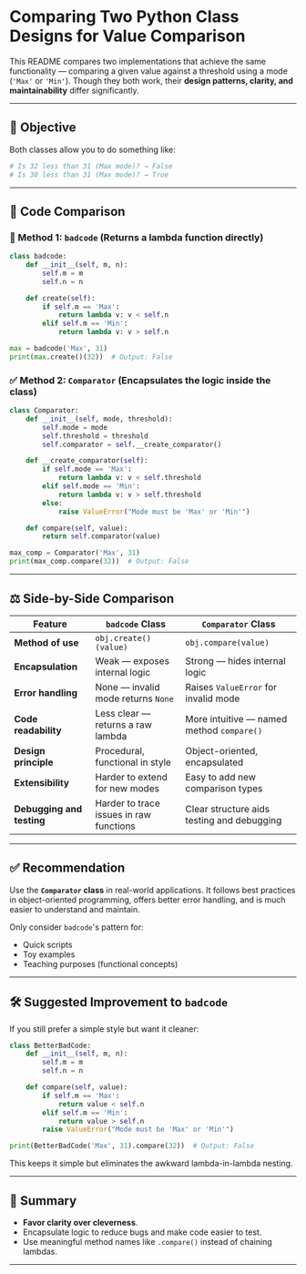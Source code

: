 
# Comparing Two Python Class Designs for Value Comparison

This README compares two implementations that achieve the same functionality — comparing a given value against a threshold using a mode (`'Max'` or `'Min'`). Though they both work, their **design patterns, clarity, and maintainability** differ significantly.

---

## 📌 Objective

Both classes allow you to do something like:

```python
# Is 32 less than 31 (Max mode)? → False
# Is 30 less than 31 (Max mode)? → True
```

---

## 🔎 Code Comparison

### 🧱 Method 1: `badcode` (Returns a lambda function directly)

```python
class badcode:
    def __init__(self, m, n):
        self.m = m
        self.n = n

    def create(self):
        if self.m == 'Max':
            return lambda v: v < self.n
        elif self.m == 'Min':
            return lambda v: v > self.n

max = badcode('Max', 31)
print(max.create()(32))  # Output: False
```

### ✅ Method 2: `Comparator` (Encapsulates the logic inside the class)

```python
class Comparator:
    def __init__(self, mode, threshold):
        self.mode = mode
        self.threshold = threshold
        self.comparator = self.__create_comparator()

    def __create_comparator(self):
        if self.mode == 'Max':
            return lambda v: v < self.threshold
        elif self.mode == 'Min':
            return lambda v: v > self.threshold
        else:
            raise ValueError("Mode must be 'Max' or 'Min'")

    def compare(self, value):
        return self.comparator(value)

max_comp = Comparator('Max', 31)
print(max_comp.compare(32))  # Output: False
```

---

## ⚖️ Side-by-Side Comparison

| Feature                     | `badcode` Class                          | `Comparator` Class                       |
|----------------------------|------------------------------------------|------------------------------------------|
| **Method of use**          | `obj.create()(value)`                    | `obj.compare(value)`                     |
| **Encapsulation**          | Weak — exposes internal logic            | Strong — hides internal logic            |
| **Error handling**         | None — invalid mode returns `None`       | Raises `ValueError` for invalid mode     |
| **Code readability**       | Less clear — returns a raw lambda        | More intuitive — named method `compare()`|
| **Design principle**       | Procedural, functional in style          | Object-oriented, encapsulated            |
| **Extensibility**          | Harder to extend for new modes           | Easy to add new comparison types         |
| **Debugging and testing**  | Harder to trace issues in raw functions  | Clear structure aids testing and debugging|

---

## ✅ Recommendation

Use the **`Comparator` class** in real-world applications. It follows best practices in object-oriented programming, offers better error handling, and is much easier to understand and maintain.

Only consider `badcode`'s pattern for:
- Quick scripts
- Toy examples
- Teaching purposes (functional concepts)

---

## 🛠️ Suggested Improvement to `badcode`

If you still prefer a simple style but want it cleaner:

```python
class BetterBadCode:
    def __init__(self, m, n):
        self.m = m
        self.n = n

    def compare(self, value):
        if self.m == 'Max':
            return value < self.n
        elif self.m == 'Min':
            return value > self.n
        raise ValueError("Mode must be 'Max' or 'Min'")

print(BetterBadCode('Max', 31).compare(32))  # Output: False
```

This keeps it simple but eliminates the awkward lambda-in-lambda nesting.

---

## 🧠 Summary

- **Favor clarity over cleverness**.
- Encapsulate logic to reduce bugs and make code easier to test.
- Use meaningful method names like `.compare()` instead of chaining lambdas.

---
